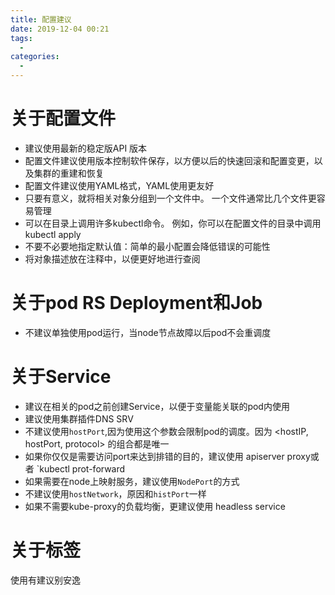 ```yaml
---
title: 配置建议
date: 2019-12-04 00:21
tags: 
  - 
categories: 
  - 
---
```

# 关于配置文件
- 建议使用最新的稳定版API 版本
- 配置文件建议使用版本控制软件保存，以方便以后的快速回滚和配置变更，以及集群的重建和恢复
- 配置文件建议使用YAML格式，YAML使用更友好
- 只要有意义，就将相关对象分组到一个文件中。 一个文件通常比几个文件更容易管理
- 可以在目录上调用许多kubectl命令。 例如，你可以在配置文件的目录中调用kubectl apply
- 不要不必要地指定默认值：简单的最小配置会降低错误的可能性
- 将对象描述放在注释中，以便更好地进行查阅
# 关于pod    RS   Deployment和Job
- 不建议单独使用pod运行，当node节点故障以后pod不会重调度
# 关于Service
- 建议在相关的pod之前创建Service，以便于变量能关联的pod内使用
- 建议使用集群插件DNS SRV
- 不建议使用`hostPort`,因为使用这个参数会限制pod的调度。因为 <hostIP, hostPort, protocol> 的组合都是唯一
- 如果你仅仅是需要访问port来达到排错的目的，建议使用 apiserver proxy或者 `kubectl prot-forward
- 如果需要在node上映射服务，建议使用`NodePort`的方式
- 不建议使用`hostNetwork`，原因和`histPort`一样
- 如果不需要kube-proxy的负载均衡，更建议使用 headless service
# 关于标签
使用有建议别安逸